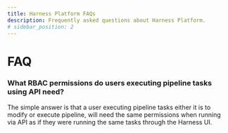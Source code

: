 ```yaml
---
title: Harness Platform FAQs
description: Frequently asked questions about Harness Platform.
# sidebar_position: 2
---
```

# FAQ


### What RBAC permissions do users executing pipeline tasks using API need? 

The simple answer is that a user executing pipeline tasks either it is to modify or execute pipeline, will need the same permissions when running via API as if they were running the same tasks through the Harness UI. 
